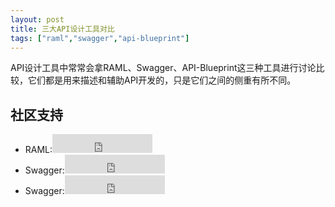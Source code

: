 ```yaml
---
layout: post
title: 三大API设计工具对比
tags: ["raml","swagger","api-blueprint"]
---
```


API设计工具中常常会拿RAML、Swagger、API-Blueprint这三种工具进行讨论比较，它们都是用来描述和辅助API开发的，只是它们之间的侧重有所不同。

## 社区支持

* RAML:<iframe src="https://ghbtns.com/github-btn.html?user=raml-org&repo=raml-spec&type=watch&count=true&size=large&v=2" frameborder="0" scrolling="0" width="160px" height="30px"></iframe>
* Swagger:<iframe src="https://ghbtns.com/github-btn.html?user=swagger-api&repo=swagger-ui&type=watch&count=true&size=large&v=2" frameborder="0" scrolling="0" width="160px" height="30px"></iframe>
* Swagger:<iframe src="https://ghbtns.com/github-btn.html?user=apiaryio&repo=api-blueprint&type=watch&count=true&size=large&v=2" frameborder="0" scrolling="0" width="160px" height="30px"></iframe>